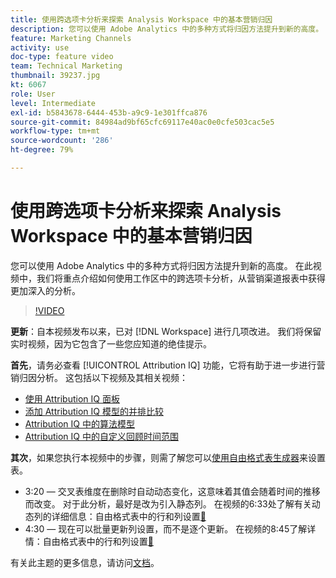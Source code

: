 ```yaml
---
title: 使用跨选项卡分析来探索 Analysis Workspace 中的基本营销归因
description: 您可以使用 Adobe Analytics 中的多种方式将归因方法提升到新的高度。 在此视频中，我们将重点介绍如何使用工作区中的跨选项卡分析，从营销渠道报表中获得更加深入的分析。
feature: Marketing Channels
activity: use
doc-type: feature video
team: Technical Marketing
thumbnail: 39237.jpg
kt: 6067
role: User
level: Intermediate
exl-id: b5843678-6444-453b-a9c9-1e301ffca876
source-git-commit: 84984ad9bf65cfc69117e40ac0e0cfe503cac5e5
workflow-type: tm+mt
source-wordcount: '286'
ht-degree: 79%

---
```


# 使用跨选项卡分析来探索 Analysis Workspace 中的基本营销归因

您可以使用 Adobe Analytics 中的多种方式将归因方法提升到新的高度。 在此视频中，我们将重点介绍如何使用工作区中的跨选项卡分析，从营销渠道报表中获得更加深入的分析。

>[!VIDEO](https://video.tv.adobe.com/v/327753/?quality=12&learn=on&captions=chi_hans)

**更新**：自本视频发布以来，已对 [!DNL Workspace] 进行几项改进。 我们将保留实时视频，因为它包含了一些您应知道的绝佳提示。

**首先**，请务必查看 [!UICONTROL Attribution IQ] 功能，它将有助于进一步进行营销归因分析。 这包括以下视频及其相关视频：

* [使用 Attribution IQ 面板](using-the-attribution-iq-panel.md)
* [添加 Attribution IQ 模型的并排比较](adding-side-by-side-comparisons-of-attribution-iq-models.md)
* [Attribution IQ 中的算法模型](algorithmic-model-in-attribution-iq.md)
* [Attribution IQ 中的自定义回顾时间范围](custom-lookback-windows-in-attribution-iq.md)

**其次**，如果您执行本视频中的步骤，则需了解您可以[使用自由格式表生成器](../building-freeform-tables/using-the-freeform-table-builder-in-analysis-workspace.md)来设置表。

* 3:20 — 交叉表维度在删除时自动动态变化，这意味着其值会随着时间的推移而改变。 对于此分析，最好是改为引入静态列。 在视频的6:33处了解有关动态列的详细信息：自由格式表中的行和列设置[&#128279;](../building-freeform-tables/row-and-column-settings-in-freeform-tables.md)
* 4:30 — 现在可以批量更新列设置，而不是逐个更新。 在视频的8:45了解详情：自由格式表中的行和列设置[&#128279;](../building-freeform-tables/row-and-column-settings-in-freeform-tables.md)

有关此主题的更多信息，请访问[文档](https://experienceleague.adobe.com/docs/analytics/analyze/analysis-workspace/attribution/models.html?lang=zh-Hans)。
